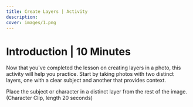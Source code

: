 ```yaml
---
title: Create Layers | Activity
description:
cover: images/1.png
---
```


# Introduction | 10 Minutes


Now that you've completed the lesson on creating layers in a photo, this activity will help you practice. Start by taking photos with two distinct layers, one with a clear subject and another that provides context.

Place the subject or character in a distinct layer from the rest of the image. (Character Clip, length 20 seconds)

